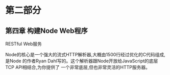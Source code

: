 # 第二部分
## 第四章 构建Node Web程序
RESTful Web服务

Node的核心是一个强大的流式HTTP解析器,大概由1500行经过优化的C代码组成,是Node
的作者Ryan Dahl写的。这个解析器跟Node开放给JavaScript的底层TCP API相结合,为你提供了
一个非常底层,但也非常灵活的HTTP服务器。
